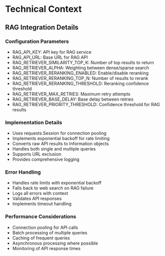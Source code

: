 # Technical Context

## RAG Integration Details

### Configuration Parameters
- RAG_API_KEY: API key for RAG service
- RAG_API_URL: Base URL for RAG API
- RAG_RETRIEVER_SIMILARITY_TOP_K: Number of top results to return
- RAG_RETRIEVER_ALPHA: Weighting between dense/sparse search
- RAG_RETRIEVER_RERANKING_ENABLED: Enable/disable reranking
- RAG_RETRIEVER_RERANKING_TOP_N: Number of results to rerank
- RAG_RETRIEVER_RERANKING_THRESHOLD: Reranking confidence threshold
- RAG_RETRIEVER_MAX_RETRIES: Maximum retry attempts
- RAG_RETRIEVER_BASE_DELAY: Base delay between retries
- RAG_RETRIEVER_PRIORITY_THRESHOLD: Confidence threshold for RAG results

### Implementation Details
- Uses requests.Session for connection pooling
- Implements exponential backoff for rate limiting
- Converts raw API results to Information objects
- Handles both single and multiple queries
- Supports URL exclusion
- Provides comprehensive logging

### Error Handling
- Handles rate limits with exponential backoff
- Falls back to web search on RAG failure
- Logs all errors with context
- Validates API responses
- Implements timeout handling

### Performance Considerations
- Connection pooling for API calls
- Batch processing of multiple queries
- Caching of frequent queries
- Asynchronous processing where possible
- Monitoring of API response times